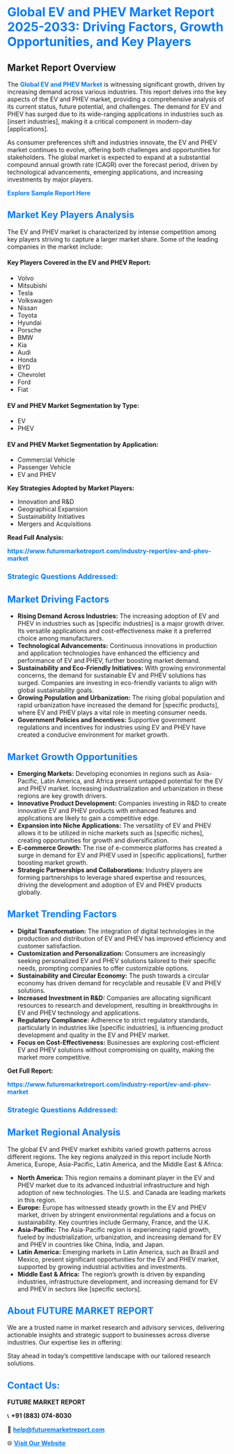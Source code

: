 <h1 style="color: #007BFF;">Global EV and PHEV Market Report 2025-2033: Driving Factors, Growth Opportunities, and Key Players</h1>

<section id="overview">
<h2>Market Report Overview</h2>
<p>The <a href="https://www.futuremarketreport.com/industry-report/ev-and-phev-market" style="color: #007BFF; text-decoration: none;"><strong>Global EV and PHEV Market</strong></a> is witnessing significant growth, driven by increasing demand across various industries. This report delves into the key aspects of the EV and PHEV market, providing a comprehensive analysis of its current status, future potential, and challenges. The demand for EV and PHEV has surged due to its wide-ranging applications in industries such as [insert industries], making it a critical component in modern-day [applications].</p>
<p>As consumer preferences shift and industries innovate, the EV and PHEV market continues to evolve, offering both challenges and opportunities for stakeholders. The global market is expected to expand at a substantial compound annual growth rate (CAGR) over the forecast period, driven by technological advancements, emerging applications, and increasing investments by major players.</p>
</section>

<section id="overview">
<p><a href="https://www.futuremarketreport.com/request-sample/reportId=126238" style="color: #007BFF; text-decoration: none;"><strong>Explore Sample Report Here</strong></a></p>
</section>

<section id="key-players">
<h2 style="color: #007BFF;">Market Key Players Analysis</h2>
<p>The EV and PHEV market is characterized by intense competition among key players striving to capture a larger market share. Some of the leading companies in the market include:</p>
<h4>Key Players Covered in the EV and PHEV Report:</h4>
<ul><li>Volvo</li><li>Mitsubishi</li><li>Tesla</li><li>Volkswagen</li><li>Nissan</li><li>Toyota</li><li>Hyundai</li><li>Porsche</li><li>BMW</li><li>Kia</li><li>Audi</li><li>Honda</li><li>BYD</li><li>Chevrolet</li><li>Ford</li><li>Fiat</li></ul>
<h4>EV and PHEV Market Segmentation by Type:</h4>
<ul><li>EV</li><li>PHEV</li></ul>

<h4>EV and PHEV Market Segmentation by Application:</h4>
<ul><li>Commercial Vehicle</li><li>Passenger Vehicle</li><li>EV and PHEV</li></ul>
<p><strong>Key Strategies Adopted by Market Players:</strong></p>
<ul>
<li>Innovation and R&D</li>
<li>Geographical Expansion</li>
<li>Sustainability Initiatives</li>
<li>Mergers and Acquisitions</li>
</ul>
</section>

<section>
<p><strong>Read Full Analysis: </strong></p><a href="https://www.futuremarketreport.com/industry-report/ev-and-phev-market" style="color: #007BFF; text-decoration: none;"><strong>https://www.futuremarketreport.com/industry-report/ev-and-phev-market</strong></a>
<h3 style="color: #007BFF;">Strategic Questions Addressed:</h3>
</section>

<section id="driving-factors">
<h2 style="color: #007BFF;">Market Driving Factors</h2>
<ul>
<li><strong>Rising Demand Across Industries:</strong> The increasing adoption of EV and PHEV in industries such as [specific industries] is a major growth driver. Its versatile applications and cost-effectiveness make it a preferred choice among manufacturers.</li>
<li><strong>Technological Advancements:</strong> Continuous innovations in production and application technologies have enhanced the efficiency and performance of EV and PHEV, further boosting market demand.</li>
<li><strong>Sustainability and Eco-Friendly Initiatives:</strong> With growing environmental concerns, the demand for sustainable EV and PHEV solutions has surged. Companies are investing in eco-friendly variants to align with global sustainability goals.</li>
<li><strong>Growing Population and Urbanization:</strong> The rising global population and rapid urbanization have increased the demand for [specific products], where EV and PHEV plays a vital role in meeting consumer needs.</li>
<li><strong>Government Policies and Incentives:</strong> Supportive government regulations and incentives for industries using EV and PHEV have created a conducive environment for market growth.</li>
</ul>
</section>

<section id="growth-opportunities">
<h2 style="color: #007BFF;">Market Growth Opportunities</h2>
<ul>
<li><strong>Emerging Markets:</strong> Developing economies in regions such as Asia-Pacific, Latin America, and Africa present untapped potential for the EV and PHEV market. Increasing industrialization and urbanization in these regions are key growth drivers.</li>
<li><strong>Innovative Product Development:</strong> Companies investing in R&D to create innovative EV and PHEV products with enhanced features and applications are likely to gain a competitive edge.</li>
<li><strong>Expansion into Niche Applications:</strong> The versatility of EV and PHEV allows it to be utilized in niche markets such as [specific niches], creating opportunities for growth and diversification.</li>
<li><strong>E-commerce Growth:</strong> The rise of e-commerce platforms has created a surge in demand for EV and PHEV used in [specific applications], further boosting market growth.</li>
<li><strong>Strategic Partnerships and Collaborations:</strong> Industry players are forming partnerships to leverage shared expertise and resources, driving the development and adoption of EV and PHEV products globally.</li>
</ul>
</section>

<section id="trending-factors">
<h2 style="color: #007BFF;">Market Trending Factors</h2>
<ul>
<li><strong>Digital Transformation:</strong> The integration of digital technologies in the production and distribution of EV and PHEV has improved efficiency and customer satisfaction.</li>
<li><strong>Customization and Personalization:</strong> Consumers are increasingly seeking personalized EV and PHEV solutions tailored to their specific needs, prompting companies to offer customizable options.</li>
<li><strong>Sustainability and Circular Economy:</strong> The push towards a circular economy has driven demand for recyclable and reusable EV and PHEV solutions.</li>
<li><strong>Increased Investment in R&D:</strong> Companies are allocating significant resources to research and development, resulting in breakthroughs in EV and PHEV technology and applications.</li>
<li><strong>Regulatory Compliance:</strong> Adherence to strict regulatory standards, particularly in industries like [specific industries], is influencing product development and quality in the EV and PHEV market.</li>
<li><strong>Focus on Cost-Effectiveness:</strong> Businesses are exploring cost-efficient EV and PHEV solutions without compromising on quality, making the market more competitive.</li>
</ul>
</section>

<section>
<p><strong>Get Full Report: </strong></p><a href="https://www.futuremarketreport.com/industry-report/ev-and-phev-market" style="color: #007BFF; text-decoration: none;"><strong>https://www.futuremarketreport.com/industry-report/ev-and-phev-market</strong></a>
<h3 style="color: #007BFF;">Strategic Questions Addressed:</h3>
</section>


<section id="regional-analysis">
<h2 style="color: #007BFF;">Market Regional Analysis</h2>
<p>The global EV and PHEV market exhibits varied growth patterns across different regions. The key regions analyzed in this report include North America, Europe, Asia-Pacific, Latin America, and the Middle East & Africa:</p>
<ul>
<li><strong>North America:</strong> This region remains a dominant player in the EV and PHEV market due to its advanced industrial infrastructure and high adoption of new technologies. The U.S. and Canada are leading markets in this region.</li>
<li><strong>Europe:</strong> Europe has witnessed steady growth in the EV and PHEV market, driven by stringent environmental regulations and a focus on sustainability. Key countries include Germany, France, and the U.K.</li>
<li><strong>Asia-Pacific:</strong> The Asia-Pacific region is experiencing rapid growth, fueled by industrialization, urbanization, and increasing demand for EV and PHEV in countries like China, India, and Japan.</li>
<li><strong>Latin America:</strong> Emerging markets in Latin America, such as Brazil and Mexico, present significant opportunities for the EV and PHEV market, supported by growing industrial activities and investments.</li>
<li><strong>Middle East & Africa:</strong> The region’s growth is driven by expanding industries, infrastructure development, and increasing demand for EV and PHEV in sectors like [specific sectors].</li>
</ul>
</section>

<footer>
<h2 style="color: #007BFF;">About FUTURE MARKET REPORT</h2>
<p>We are a trusted name in market research and advisory services, delivering actionable insights and strategic support to businesses across diverse industries. Our expertise lies in offering:</p>

<p>Stay ahead in today’s competitive landscape with our tailored research solutions.</p>

<h2 style="color: #007BFF;">Contact Us:</h2>
<p><strong>FUTURE MARKET REPORT</strong></p>
<p>📞 <strong>+91 (883) 074-8030</strong></p>
<p>📧 <strong><a href="mailto:help@futuremarketreport.com" style="color: #007BFF;">help@futuremarketreport.com</a></strong></p>
<p>🌐 <strong><a href="https://www.futuremarketreport.com/" style="color: #007BFF;">Visit Our Website</a></strong></p>
</footer>